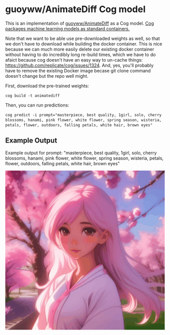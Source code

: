 # guoyww/AnimateDiff Cog model

This is an implementation of [guoyww/AnimateDiff](https://github.com/guoyww/animatediff/) as a Cog model. [Cog packages machine learning models as standard containers.](https://github.com/replicate/cog)

Note that we want to be able use pre-downloaded weights as well, so that we don't have to download while building the docker container. This is nice because we can much more easily delete our existing docker container without having to do incredibly long re-build times, which we have to do afaict because cog doesn't have an easy way to un-cache things: https://github.com/replicate/cog/issues/1324. And, yes, you'll probably have to remove the existing Docker image becase git clone command doesn't change but the repo well might.

First, download the pre-trained weights:

    cog build -t animatediff

Then, you can run predictions:

    cog predict -i prompt="masterpiece, best quality, 1girl, solo, cherry blossoms, hanami, pink flower, white flower, spring season, wisteria, petals, flower, outdoors, falling petals, white hair, brown eyes"

## Example Output

Example output for prompt: "masterpiece, best quality, 1girl, solo, cherry blossoms, hanami, pink flower, white flower, spring season, wisteria, petals, flower, outdoors, falling petals, white hair, brown eyes"

![alt text](output.gif)

